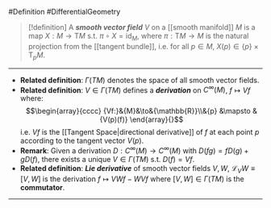 #Definition #DifferentialGeometry 
> [!definition]
> A ***smooth vector field*** $V$ on a [[smooth manifold]] $M$ is a map $X:M\to \text{T}M$ s.t. $\pi \circ X=\text{id}_{M}$, where $\pi:\text{T}M\to M$ is the natural projection from the [[tangent bundle]], i.e. for all $p\in M$, $X(p)\in \{ p \}\times\text{T}_{p}M$.

---
- **Related definition**: $\Gamma(TM)$ denotes the space of all smooth vector fields.
- **Related definition**: $V\in \Gamma(TM)$ defines a ***derivation*** on $C^\infty(M)$, $f\mapsto Vf$ where: $$\begin{array}{cccc} {Vf:}&{M}&\to&{\mathbb{R}}\\&{p} &\mapsto & {V(p)(f)} \end{array}{}$$
	i.e. $Vf$ is the [[Tangent Space|directional derivative]] of $f$ at each point $p$ according to the tangent vector $V(p)$.
- **Remark**: Given a derivation $D:C^\infty(M)\to C^\infty(M)$ with $D(fg)=fD(g)+gD(f)$, there exists a unique $V\in \Gamma(TM)$ s.t. $D(f)=Vf$.
- **Related definition**: ***Lie derivative*** of smooth vector fields $V,W$, $\mathcal{L}_{V}W\equiv[V,W]$ is the derivation $f\mapsto VWf-WVf$ where $[V,W]\in \Gamma(TM)$ is the **commutator**.
---